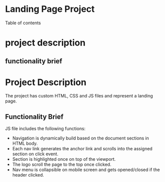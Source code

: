 # Landing Page Project

Table of contents
# project description
## functionality brief


# Project Description

The project has custom HTML, CSS and JS files and represent a landing page.

## Functionality Brief

JS file includes the following functions:
- Navigation is dynamically build based on the document sections in HTML body.
- Each nav link generates the anchor link and scrolls into the assigned section on click event.
- Section is highlighted once on top of the viewport.
- The logo scroll the page to the top once clicked.
- Nav menu is collapsible on mobile screen and gets opened/closed if the header clicked.
